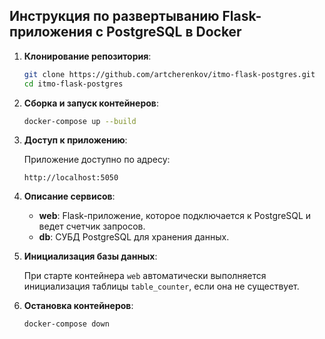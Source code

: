 ## Инструкция по развертыванию Flask-приложения с PostgreSQL в Docker

1. **Клонирование репозитория**:

   ```bash
   git clone https://github.com/artcherenkov/itmo-flask-postgres.git
   cd itmo-flask-postgres
   ```

2. **Сборка и запуск контейнеров**:

   ```bash
   docker-compose up --build
   ```

3. **Доступ к приложению**:

   Приложение доступно по адресу:

   ```
   http://localhost:5050
   ```

4. **Описание сервисов**:

   - **web**: Flask-приложение, которое подключается к PostgreSQL и ведет счетчик запросов.
   - **db**: СУБД PostgreSQL для хранения данных.

5. **Инициализация базы данных**:

   При старте контейнера `web` автоматически выполняется инициализация таблицы `table_counter`, если она не существует.

6. **Остановка контейнеров**:

   ```bash
   docker-compose down
   ```
